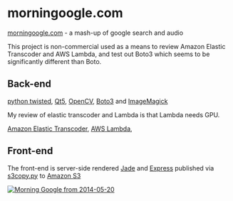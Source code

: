 morningoogle.com
================

[morningoogle.com](http://morningoogle.com "MorninGoogle") - a mash-up of google search and audio

This project is non-commercial used as a means to review Amazon Elastic Transcoder and AWS Lambda, and test out Boto3 which seems to be significantly different than Boto.

Back-end
-------------

[python twisted](https://twistedmatrix.com), [Qt5](http://doc.qt.io/qt-5), [OpenCV](http://opencv.org), [Boto3](http://github.com/boto/boto3) and [ImageMagick](http://www.imagemagick.org)

My review of elastic transcoder and Lambda is that Lambda needs GPU.  

[Amazon Elastic Transcoder](https://aws.amazon.com/elastictranscoder), [AWS Lambda](https://aws.amazon.com/lambda),

Front-end
-------------

The front-end is server-side rendered [Jade](http://jade-lang.com) and [Express](http://expressjs.com) published via [s3copy.py](https://gist.github.com/kmcintyre/6998159) to [Amazon S3](http://aws.amazon.com/s3/)

[![Morning Google from 2014-05-20](http://img.youtube.com/vi/BeutJydMRKE/0.jpg)](http://www.youtube.com/watch?v=BeutJydMRKE)